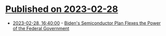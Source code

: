 # [Published on 2023-02-28](index.md)

* [2023-02-28, 16:40:00](https://news.slashdot.org/story/23/02/28/1330225/bidens-semiconductor-plan-flexes-the-power-of-the-federal-government?utm_source=rss1.0mainlinkanon&utm_medium=feed) - [Biden's Semiconductor Plan Flexes the Power of the Federal Government](https://news.slashdot.org/story/23/02/28/1330225/bidens-semiconductor-plan-flexes-the-power-of-the-federal-government?utm_source=rss1.0mainlinkanon&utm_medium=feed)
